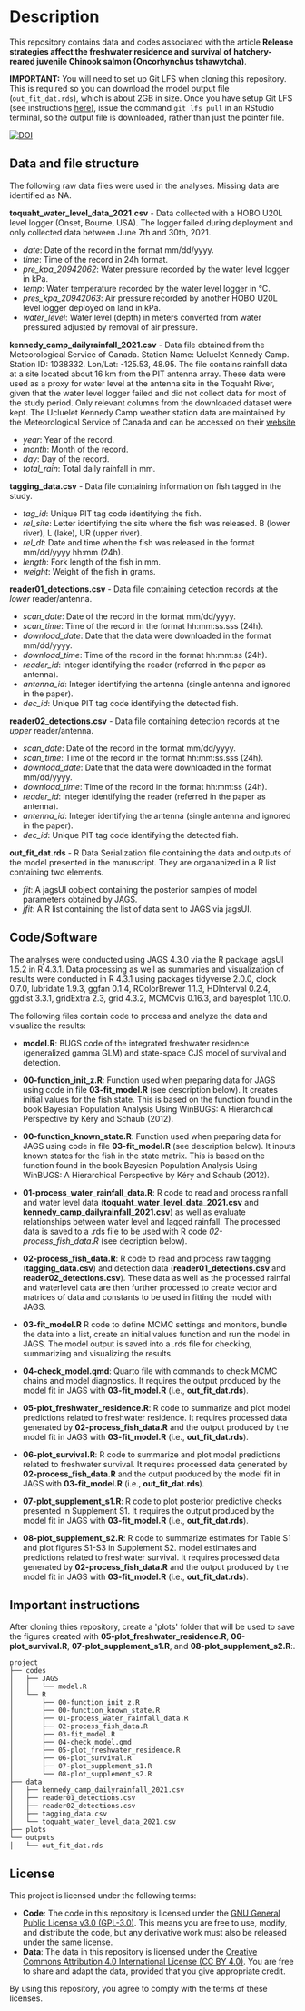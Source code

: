 # Description

This repository contains data and codes associated with the article **Release strategies affect the freshwater residence and survival of hatchery-reared juvenile Chinook salmon (Oncorhynchus tshawytcha)**.

**IMPORTANT:** You will need to set up Git LFS when cloning this repository. This is required so you can download the model output file (`out_fit_dat.rds`), which is about 2GB in size. Once you have setup Git LFS (see instructions [here](https://docs.github.com/en/repositories/working-with-files/managing-large-files/installing-git-large-file-storage)), issue the command `git lfs pull` in an RStudio terminal, so the output file is downloaded, rather than just the pointer file.

[![DOI](https://zenodo.org/badge/944068586.svg)](https://doi.org/10.5281/zenodo.14984681)

## Data and file structure

The following raw data files were used in the analyses. Missing data are identified as NA.

**toquaht\_water\_level\_data\_2021.csv** - Data collected with a HOBO U20L level logger (Onset, Bourne, USA). The logger failed during deployment and only collected data between June 7th and 30th, 2021.

- *date*: Date of the record in the format mm/dd/yyyy.
- *time*: Time of the record in 24h format.
- *pre\_kpa\_20942062*: Water pressure recorded by the water level logger in kPa.
- *temp*: Water temperature recorded by the water level logger in °C.
- *pres\_kpa\_20942063*: Air pressure recorded by another HOBO U20L level logger deployed on land in kPa.
- *water_level*: Water level (depth) in meters converted from water pressured adjusted by removal of air pressure.

**kennedy\_camp\_dailyrainfall\_2021.csv** - Data file obtained from the Meteorological Service of Canada. Station Name: Ucluelet Kennedy Camp. Station ID: 1038332. Lon/Lat: -125.53, 48.95. The file contains rainfall data at a site located about 16 km from the PIT antenna array. These data were used as a proxy for water level at the antenna site in the Toquaht River, given that the water level logger failed and did not collect data for most of the study period. Only relevant columns from the downloaded dataset were kept. The Ucluelet Kennedy Camp weather station data are maintained by the Meteorological Service of Canada and can be accessed on their [website](https://climate.weather.gc.ca/historical_data/search_historic_data_stations_e.html?searchType=stnName&timeframe=1&txtStationName=kennedy+camp&searchMethod=contains&optLimit=yearRange&StartYear=1840&EndYear=2024&Year=2024&Month=6&Day=18&selRowPerPage=25)

- *year*: Year of the record.
- *month*: Month of the record.
- *day*: Day of the record.
- *total\_rain*: Total daily rainfall in mm.

**tagging\_data.csv** - Data file containing information on fish tagged in the study.

- *tag\_id*: Unique PIT tag code identifying the fish.
- *rel\_site*: Letter identifying the site where the fish was released. B (lower river), L (lake), UR (upper river).
- *rel\_dt*: Date and time when the fish was released in the format mm/dd/yyyy hh:mm (24h).
- *length*: Fork length of the fish in mm.
- *weight*: Weight of the fish in grams.

**reader01\_detections.csv** - Data file containing detection records at the *lower* reader/antenna.

- *scan\_date*: Date of the record in the format mm/dd/yyyy.
- *scan\_time*: Time of the record in the format hh:mm:ss.sss (24h).
- *download\_date*: Date that the data were downloaded in the format mm/dd/yyyy.
- *download\_time*: Time of the record in the format hh:mm:ss (24h).
- *reader\_id*: Integer identifying the reader (referred in the paper as antenna).
- *antenna\_id*: Integer identifying the antenna (single antenna and ignored in the paper).
- *dec_id*: Unique PIT tag code identifying the detected fish.

**reader02\_detections.csv** - Data file containing detection records at the *upper* reader/antenna.

- *scan\_date*: Date of the record in the format mm/dd/yyyy.
- *scan\_time*: Time of the record in the format hh:mm:ss.sss (24h).
- *download\_date*: Date that the data were downloaded in the format mm/dd/yyyy.
- *download\_time*: Time of the record in the format hh:mm:ss (24h).
- *reader\_id*: Integer identifying the reader (referred in the paper as antenna).
- *antenna\_id*: Integer identifying the antenna (single antenna and ignored in the paper).
- *dec_id*: Unique PIT tag code identifying the detected fish.

**out_fit_dat.rds** - R Data Serialization file containing the data and outputs of the model presented in the manuscript. They are organanized in a R list containing two elements.

- *fit*: A jagsUI oobject containing the posterior samples of model parameters obtained by JAGS.
- *jfit*: A R list containing the list of data sent to JAGS via jagsUI.

## Code/Software

The analyses were conducted using JAGS 4.3.0 via the R package jagsUI 1.5.2 in R 4.3.1. Data processing as well as summaries and visualization of results were conducted in R 4.3.1 using packages tidyverse 2.0.0, clock 0.7.0, lubridate 1.9.3, ggfan 0.1.4, RColorBrewer 1.1.3, HDInterval 0.2.4, ggdist 3.3.1, gridExtra 2.3, grid 4.3.2, MCMCvis 0.16.3, and bayesplot 1.10.0.

The following files contain code to process and analyze the data and visualize the results:

- **model.R**: BUGS code of the integrated freshwater residence (generalized gamma GLM) and state-space CJS model of survival and detection.
 
- **00-function\_init\_z.R**: Function used when preparing data for JAGS using code in file **03-fit\_model.R** (see description below). It creates initial values for the fish state. This is based on the function found in the book Bayesian Population Analysis Using WinBUGS: A Hierarchical Perspective by Kéry and Schaub (2012).

- **00-function\_known\_state.R**: Function used when preparing data for JAGS using code in file **03-fit\_model.R** (see description below). It inputs known states for the fish in the state matrix. This is based on the function found in the book Bayesian Population Analysis Using WinBUGS: A Hierarchical Perspective by Kéry and Schaub (2012).

- **01-process\_water\_rainfall\_data.R**: R code to read and process rainfall and water level data (**toquaht\_water\_level\_data\_2021.csv** and **kennedy\_camp\_dailyrainfall\_2021.csv**) as well as evaluate relationships between water level and lagged rainfall. The processed data is saved to a .rds file to be used with R code *02-process_fish_data.R* (see decription below). 

- **02-process\_fish\_data.R**: R code to read and process raw tagging (**tagging\_data.csv**) and detection data (**reader01\_detections.csv** and **reader02\_detections.csv**). These data as well as the processed rainfal and waterlevel data are then further processed to create vector and matrices of data and constants to be used in fitting the model with JAGS. 

- **03-fit\_model.R** R code to define MCMC settings and monitors, bundle the data into a list, create an initial values function and run the model in JAGS. The model output is saved into a .rds file for checking, summarizing and visualizing the results.

- **04-check\_model.qmd**: Quarto file with commands to check MCMC chains and model diagnostics. It requires the output produced by the model fit in JAGS with **03-fit\_model.R** (i.e., **out_fit_dat.rds**).

- **05-plot\_freshwater\_residence.R**: R code to summarize and plot model predictions related to freshwater residence. It requires processed data generated by **02-process\_fish\_data.R** and the output produced by the model fit in JAGS with **03-fit\_model.R** (i.e., **out_fit_dat.rds**).

- **06-plot\_survival.R**: R code to summarize and plot model predictions related to freshwater survival. It requires processed data generated by **02-process\_fish\_data.R** and the output produced by the model fit in JAGS with **03-fit\_model.R** (i.e., **out_fit_dat.rds**).

- **07-plot\_supplement\_s1.R**: R code to plot posterior predictive checks presented in Supplement S1. It requires the output produced by the model fit in JAGS with **03-fit\_model.R** (i.e., **out_fit_dat.rds**).

- **08-plot\_supplement\_s2.R**: R code to summarize estimates for Table S1 and plot figures S1-S3 in Supplement S2. model estimates and predictions related to freshwater survival. It requires processed data generated by **02-process\_fish\_data.R** and the output produced by the model fit in JAGS with **03-fit\_model.R** (i.e., **out_fit_dat.rds**).

## Important instructions

After cloning thies repository, create a 'plots' folder that will be used to save the figures created with **05-plot\_freshwater\_residence.R**, **06-plot\_survival.R**, **07-plot\_supplement\_s1.R**, and **08-plot\_supplement\_s2.R**:.

```
project
├── codes
│   ├── JAGS
│   │   └── model.R
│   └── R
│       ├── 00-function_init_z.R
│       ├── 00-function_known_state.R
│       ├── 01-process_water_rainfall_data.R
│       ├── 02-process_fish_data.R
│       ├── 03-fit_model.R
│       ├── 04-check_model.qmd
│       ├── 05-plot_freshwater_residence.R
│       ├── 06-plot_survival.R
│       ├── 07-plot_supplement_s1.R
│       └── 08-plot_supplement_s2.R
├── data
│   ├── kennedy_camp_dailyrainfall_2021.csv
│   ├── reader01_detections.csv
│   ├── reader02_detections.csv
│   ├── tagging_data.csv
│   └── toquaht_water_level_data_2021.csv
├── plots
└── outputs
│   └── out_fit_dat.rds
```

## License

This project is licensed under the following terms:

- **Code**: The code in this repository is licensed under the [GNU General Public License v3.0 (GPL-3.0)](https://www.gnu.org/licenses/gpl-3.0.html). This means you are free to use, modify, and distribute the code, but any derivative work must also be released under the same license.
- **Data**: The data in this repository is licensed under the [Creative Commons Attribution 4.0 International License (CC BY 4.0)](https://creativecommons.org/licenses/by/4.0/). You are free to share and adapt the data, provided that you give appropriate credit.

By using this repository, you agree to comply with the terms of these licenses. 

